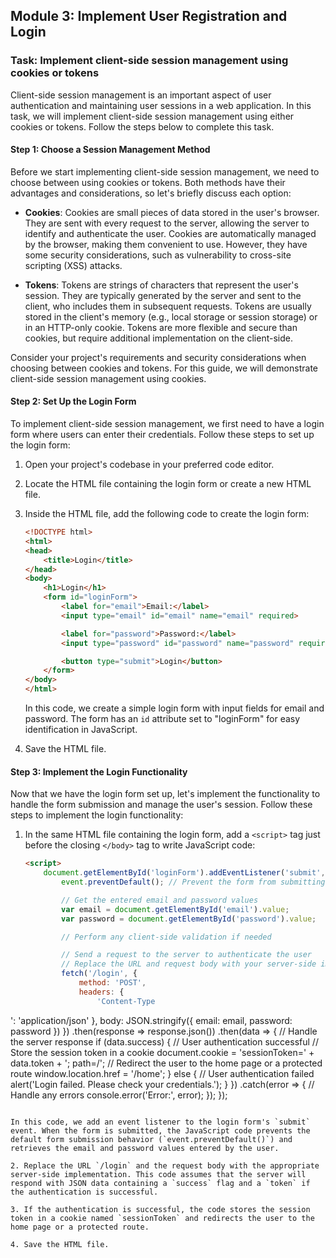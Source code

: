 ## Module 3: Implement User Registration and Login

### Task: Implement client-side session management using cookies or tokens

Client-side session management is an important aspect of user authentication and maintaining user sessions in a web application. In this task, we will implement client-side session management using either cookies or tokens. Follow the steps below to complete this task.

#### Step 1: Choose a Session Management Method

Before we start implementing client-side session management, we need to choose between using cookies or tokens. Both methods have their advantages and considerations, so let's briefly discuss each option:

- **Cookies**: Cookies are small pieces of data stored in the user's browser. They are sent with every request to the server, allowing the server to identify and authenticate the user. Cookies are automatically managed by the browser, making them convenient to use. However, they have some security considerations, such as vulnerability to cross-site scripting (XSS) attacks.

- **Tokens**: Tokens are strings of characters that represent the user's session. They are typically generated by the server and sent to the client, who includes them in subsequent requests. Tokens are usually stored in the client's memory (e.g., local storage or session storage) or in an HTTP-only cookie. Tokens are more flexible and secure than cookies, but require additional implementation on the client-side.

Consider your project's requirements and security considerations when choosing between cookies and tokens. For this guide, we will demonstrate client-side session management using cookies.

#### Step 2: Set Up the Login Form

To implement client-side session management, we first need to have a login form where users can enter their credentials. Follow these steps to set up the login form:

1. Open your project's codebase in your preferred code editor.

2. Locate the HTML file containing the login form or create a new HTML file.

3. Inside the HTML file, add the following code to create the login form:

   ```html
   <!DOCTYPE html>
   <html>
   <head>
       <title>Login</title>
   </head>
   <body>
       <h1>Login</h1>
       <form id="loginForm">
           <label for="email">Email:</label>
           <input type="email" id="email" name="email" required>

           <label for="password">Password:</label>
           <input type="password" id="password" name="password" required>

           <button type="submit">Login</button>
       </form>
   </body>
   </html>
   ```

   In this code, we create a simple login form with input fields for email and password. The form has an `id` attribute set to "loginForm" for easy identification in JavaScript.

4. Save the HTML file.

#### Step 3: Implement the Login Functionality

Now that we have the login form set up, let's implement the functionality to handle the form submission and manage the user's session. Follow these steps to implement the login functionality:

1. In the same HTML file containing the login form, add a `<script>` tag just before the closing `</body>` tag to write JavaScript code:

   ```html
   <script>
       document.getElementById('loginForm').addEventListener('submit', function(event) {
           event.preventDefault(); // Prevent the form from submitting

           // Get the entered email and password values
           var email = document.getElementById('email').value;
           var password = document.getElementById('password').value;

           // Perform any client-side validation if needed

           // Send a request to the server to authenticate the user
           // Replace the URL and request body with your server-side implementation
           fetch('/login', {
               method: 'POST',
               headers: {
                   'Content-Type

': 'application/json'
               },
               body: JSON.stringify({
                   email: email,
                   password: password
               })
           })
           .then(response => response.json())
           .then(data => {
               // Handle the server response
               if (data.success) {
                   // User authentication successful
                   // Store the session token in a cookie
                   document.cookie = 'sessionToken=' + data.token + '; path=/';
                   // Redirect the user to the home page or a protected route
                   window.location.href = '/home';
               } else {
                   // User authentication failed
                   alert('Login failed. Please check your credentials.');
               }
           })
           .catch(error => {
               // Handle any errors
               console.error('Error:', error);
           });
       });
   </script>
   ```

   In this code, we add an event listener to the login form's `submit` event. When the form is submitted, the JavaScript code prevents the default form submission behavior (`event.preventDefault()`) and retrieves the email and password values entered by the user.

2. Replace the URL `/login` and the request body with the appropriate server-side implementation. This code assumes that the server will respond with JSON data containing a `success` flag and a `token` if the authentication is successful.

3. If the authentication is successful, the code stores the session token in a cookie named `sessionToken` and redirects the user to the home page or a protected route.

4. Save the HTML file.

